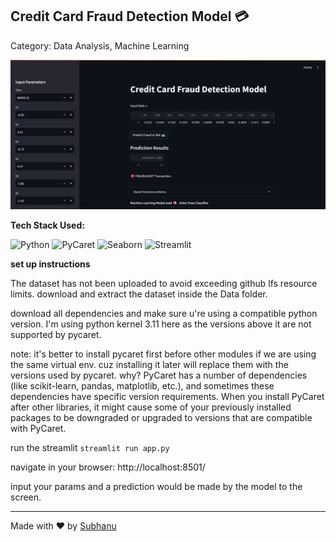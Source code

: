 ## Credit Card Fraud Detection Model 💳

Category: Data Analysis, Machine Learning

![model-image](Images/deployment.png)

**Tech Stack Used:**

![Python](https://img.shields.io/badge/Python-FF6F00?style=for-the-badge&logo=python&logoColor=white)
![PyCaret](https://img.shields.io/badge/PyCaret-1E2952?style=for-the-badge&logo=data:image/svg+xml;base64,PHRleHQgaGVyZT0nUGlXb3JrJyB2aWV3Qm94PSIwIDAgMzAgMzAiPjxwYXRoIGQ9Ik0xNS4wNy4wMjdDLjAxNy4wMzkuMDAxIDAuMDY1LjAwNSAwLjEzOE0uMTMgMTAuMDA3TDQuNTkgOS45OWw0LjQ1LTMuNTM3TDExLjc4IDguMDdsLTEuNTYgNC43NmwxLjYgNC43NiA1LjE5IDMuNTQgMi41OC0xLjkwOCAyLjU4LTEuOTA4LTguMTMgNi4xOEwxNS41MyAyNnoiIHN0eWxlPSJmaWxsOiNmZmZmZmYiLz48L3RleHQ+)
![Seaborn](https://img.shields.io/badge/Seaborn-3775A9?style=for-the-badge&logo=databricks&logoColor=white)
![Streamlit](https://img.shields.io/badge/Streamlit-FF4B4B?style=for-the-badge&logo=streamlit&logoColor=white)


**set up instructions**

The dataset has not been uploaded to avoid exceeding github lfs resource limits. download and extract the dataset inside the Data folder.

download all dependencies and make sure u're using a compatible python version.
I'm using python kernel 3.11 here as the versions above it are not supported by pycaret.

note: it's better to install pycaret first before other modules if we are using the same virtual env. cuz installing it later will replace them with the versions used by pycaret. why? PyCaret has a number of dependencies (like scikit-learn, pandas, matplotlib, etc.), and sometimes these dependencies have specific version requirements. When you install PyCaret after other libraries, it might cause some of your previously installed packages to be downgraded or upgraded to versions that are compatible with PyCaret.


run the streamlit
`streamlit run app.py`

navigate in your browser:
http://localhost:8501/

input your params and a prediction would be made by the model to the screen.


---
Made with ❤️ by [Subhanu](https://github.com/subhanu-dev)

